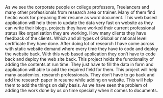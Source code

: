 As we see the corporate people or college professors, Freelancers and many other professionals from research area or trainer. Many of them find hectic work for preparing their resume as word document. This web based application will help them to update the data   very fast on website as they can write their blogs, projects they have worked their current professional status like organisation they are working. How many clients they have feedback of the clients. Which and all types of Global or national level certificate they have done.  After doing lot of research I have come across with static website demand where every time they have to code and deploy the website back. With this web based application they don’t have to code back and deploy the web site back. This project holds the functionality of adding the contents at run time. They just have to fill the data in form and application will able to add  the required field for them.   This project will help many academics, research professionals. They  don’t have to go back and add the research paper in resume while adding on website. This will help them to add the things   on daily basis. As we have seen the problem of adding the work done by us on time specially when it comes to  documents.


